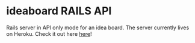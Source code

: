 # ideaboard RAILS API

Rails server in API only mode for an idea board. The server currently lives on Heroku. Check it out here [here](https://hextobin.github.io/ideaboardclient/)!
